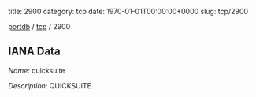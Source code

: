 title: 2900
category: tcp
date: 1970-01-01T00:00:00+0000
slug: tcp/2900

[portdb](/) / [tcp](/category/tcp.html) / 2900


## IANA Data

_Name:_ quicksuite

_Description:_ QUICKSUITE

